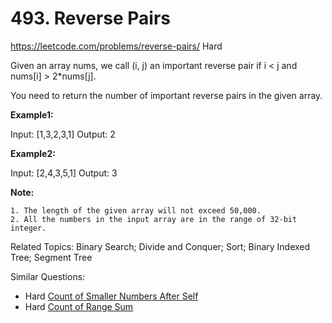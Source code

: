 # 493. Reverse Pairs
<https://leetcode.com/problems/reverse-pairs/>
Hard

Given an array nums, we call (i, j) an important reverse pair if i < j and nums[i] > 2*nums[j].

You need to return the number of important reverse pairs in the given array.

**Example1:**

Input: [1,3,2,3,1]
Output: 2

**Example2:**

Input: [2,4,3,5,1]
Output: 3

**Note:**

    1. The length of the given array will not exceed 50,000.
    2. All the numbers in the input array are in the range of 32-bit integer.

Related Topics: Binary Search; Divide and Conquer; Sort; Binary Indexed Tree; Segment Tree

Similar Questions: 
* Hard [Count of Smaller Numbers After Self](https://leetcode.com/problems/count-of-smaller-numbers-after-self/)
* Hard [Count of Range Sum](https://leetcode.com/problems/count-of-range-sum/)